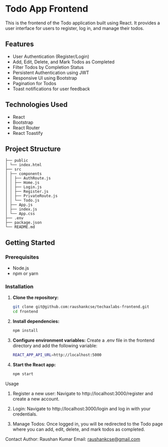 # Todo App Frontend

This is the frontend of the Todo application built using React. It provides a user interface for users to register, log in, and manage their todos.

## Features

- User Authentication (Register/Login)
- Add, Edit, Delete, and Mark Todos as Completed
- Filter Todos by Completion Status
- Persistent Authentication using JWT
- Responsive UI using Bootstrap
- Pagination for Todos
- Toast notifications for user feedback

## Technologies Used

- React
- Bootstrap
- React Router
- React Toastify

## Project Structure
  ```
  ├── public
  │ └── index.html
  ├── src
  │ ├── components
  │ │ ├── AuthRoute.js
  │ │ ├── Home.js
  │ │ ├── Login.js
  │ │ ├── Register.js
  │ │ ├── PrivateRoute.js
  │ │ └── Todo.js
  │ ├── App.js
  │ ├── index.js
  │ └── App.css
  ├── .env
  ├── package.json
  └── README.md
  ```



## Getting Started

### Prerequisites

- Node.js
- npm or yarn

### Installation

1. **Clone the repository:**
   ```bash
   git clone git@github.com:raushankcse/techaxlabs-frontend.git
   cd frontend

2. **Install dependencies:**
   ```bash
   npm install

3. **Configure environment variables:**
  Create a .env file in the frontend directory and add the following variable:

   ```bash
   REACT_APP_API_URL=http://localhost:5000

4. **Start the React app:**
   ```bash
   npm start


Usage
 1.  Register a new user:
    Navigate to http://localhost:3000/register and create a new account.

 2. Login:
    Navigate to http://localhost:3000/login and log in with your credentials.

 3. Manage Todos:
    Once logged in, you will be redirected to the Todo page where you can add, edit, delete, and mark todos as completed.


Contact
Author: Raushan Kumar
Email: raushankcse@gmail.com
